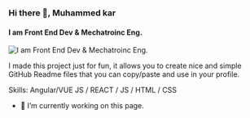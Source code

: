 ### Hi there 👋, Muhammed kar
#### I am Front End Dev & Mechatroinc Eng. 
![I am Front End Dev & Mechatroinc Eng. ](https://arturssmirnovs.github.io/github-profile-readme-generator/images/banner.png)

I made this project just for fun, it allows you to create nice and simple GitHub Readme files that you can copy/paste and use in your profile.

Skills: Angular/VUE JS / REACT / JS / HTML / CSS

- 🔭 I’m currently working on this page. 




